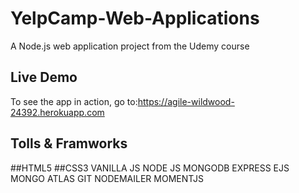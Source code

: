 # YelpCamp-Web-Applications
A Node.js web application project from the Udemy course

Live Demo
-------------
To see the app in action, go to:https://agile-wildwood-24392.herokuapp.com

Tolls & Framworks
-------------
##HTML5
##CSS3
VANILLA JS
NODE JS
MONGODB
EXPRESS
EJS
MONGO ATLAS
GIT
NODEMAILER
MOMENTJS
